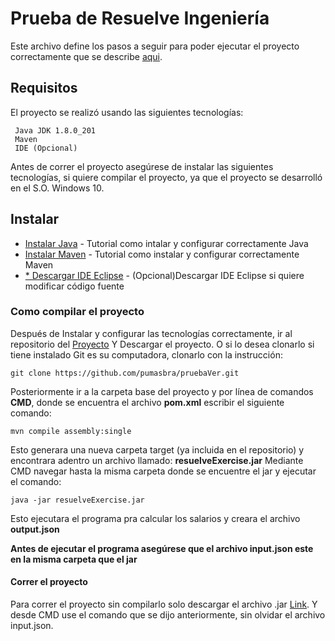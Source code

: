 # Prueba de Resuelve Ingeniería
Este archivo define los pasos a seguir para poder ejecutar el proyecto correctamente que se describe [aqui](https://github.com/resuelve/prueba-ing-backend?fbclid=IwAR0ZCxaQXdXP7d0m8q7hl0dSUjDut_rH1696LlrGxq92mPAy4Ul8dgEsrjw).

## Requisitos
El proyecto se realizó usando las siguientes tecnologías:

```
 Java JDK 1.8.0_201 
 Maven
 IDE (Opcional)
```

Antes de correr el proyecto asegúrese de instalar las siguientes tecnologías, si quiere compilar el proyecto,
ya que el proyecto se desarrolló en el S.O. Windows 10.

## Instalar 
* [Instalar Java](https://www.ecodeup.com/descargar-instalar-java-8/) - Tutorial como intalar y configurar correctamente Java
* [Instalar Maven](https://www.mkyong.com/maven/how-to-install-maven-in-windows/) - Tutorial como instalar y configurar correctamente Maven
* [* Descargar IDE Eclipse](https://www.eclipse.org/downloads/) - (Opcional)Descargar IDE Eclipse si quiere modificar código fuente

### Como compilar el proyecto 

Después de Instalar  y configurar las tecnologías correctamente, ir al repositorio del [Proyecto](https://github.com/pumasbra/pruebaVer.git)
Y Descargar el proyecto. O si lo desea clonarlo si tiene instalado Git es su computadora, clonarlo con la instrucción:

```
git clone https://github.com/pumasbra/pruebaVer.git
```

Posteriormente ir a la carpeta base del proyecto y por línea de comandos **CMD**, donde se encuentra el archivo **pom.xml**  escribir el siguiente comando:

```
mvn compile assembly:single
```

Esto generara una nueva carpeta target (ya incluida en el repositorio) y encontrara adentro un archivo llamado: **resuelveExercise.jar** 
Mediante CMD navegar hasta la misma carpeta donde se encuentre el jar y ejecutar el comando:

```
java -jar resuelveExercise.jar
```

Esto ejecutara el programa pra calcular los salarios  y creara el archivo **output.json** 

**Antes de ejecutar el programa asegúrese que el archivo input.json este en la misma carpeta que el jar**

#### Correr el proyecto
Para correr el proyecto sin compilarlo solo descargar el archivo .jar [Link](https://github.com/pumasbra/pruebaVer/blob/master/target/resuelveExercise.jar).
Y desde CMD use el comando que se dijo anteriormente, sin olvidar el archivo input.json.
